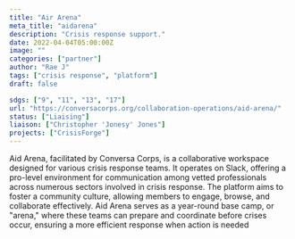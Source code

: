 ```yaml
---
title: "Air Arena"
meta_title: "aidarena"
description: "Crisis response support."
date: 2022-04-04T05:00:00Z
image: ""
categories: ["partner"]
author: "Rae J"
tags: ["crisis response", "platform"]
draft: false

sdgs: ["9", "11", "13", "17"]
url: "https://conversacorps.org/collaboration-operations/aid-arena/"
status: ["Liaising"]
liaison: ["Christopher 'Jonesy' Jones"]
projects: ["CrisisForge"]
---
```


Aid Arena, facilitated by Conversa Corps, is a collaborative workspace designed for various crisis response teams. It operates on Slack, offering a pro-level environment for communication among vetted professionals across numerous sectors involved in crisis response. The platform aims to foster a community culture, allowing members to engage, browse, and collaborate effectively. Aid Arena serves as a year-round base camp, or "arena," where these teams can prepare and coordinate before crises occur, ensuring a more efficient response when action is needed
